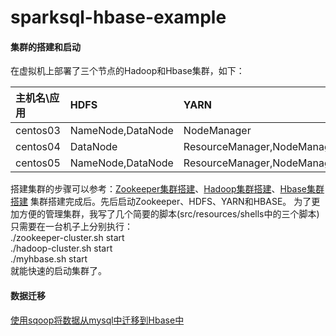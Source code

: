# sparksql-hbase-example

#### 集群的搭建和启动
在虚拟机上部署了三个节点的Hadoop和Hbase集群，如下：

|主机名\应用| HDFS              | YARN                         |  HBASE        | Zookeeper     |
|:---------|:------------------|:-----------------------------|:--------------|:--------------|
| centos03 | NameNode,DataNode | NodeManager                  | HMaster       | QuorumPeerMain|
| centos04 | DataNode          | ResourceManager,NodeManager  | HRegionServer | QuorumPeerMain|
| centos05 | NameNode,DataNode | ResourceManager,NodeManager  | HRegionServer | QuorumPeerMain|

搭建集群的步骤可以参考：[Zookeeper集群搭建](http://blog.csdn.net/u014729236/article/details/44832631)、[Hadoop集群搭建](http://blog.csdn.net/u014729236/article/details/44835669)、[Hbase集群搭建](http://blog.csdn.net/u014729236/article/details/44945343)
集群搭建完成后。先后启动Zookeeper、HDFS、YARN和HBASE。
为了更加方便的管理集群，我写了几个简要的脚本(src/resources/shells中的三个脚本)
只需要在一台机子上分别执行：  
./zookeeper-cluster.sh start  
./hadoop-cluster.sh start  
./myhbase.sh start  
就能快速的启动集群了。

#### 数据迁移
[使用sqoop将数据从mysql中迁移到Hbase中](http://blog.csdn.net/u014729236/article/details/50370385)

